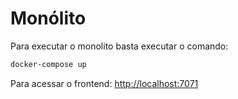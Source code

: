 # Monólito

Para executar o monolito basta executar o comando:

```bash 
docker-compose up
```

Para acessar o frontend: [http://localhost:7071](http://localhost:7071)


